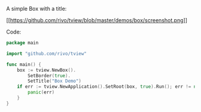 A simple Box with a title:

[[https://github.com/rivo/tview/blob/master/demos/box/screenshot.png]]

Code:

```go
package main

import "github.com/rivo/tview"

func main() {
	box := tview.NewBox().
		SetBorder(true).
		SetTitle("Box Demo")
	if err := tview.NewApplication().SetRoot(box, true).Run(); err != nil {
		panic(err)
	}
}
```